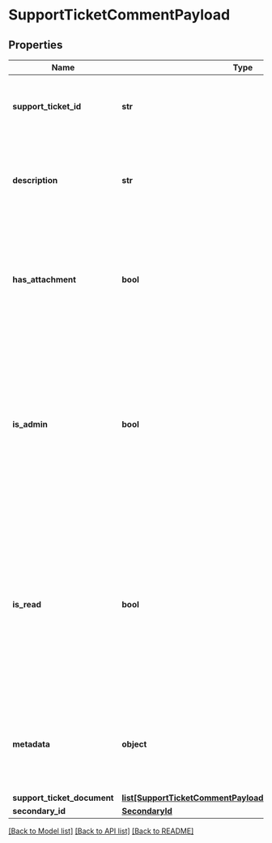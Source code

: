 # SupportTicketCommentPayload

## Properties
Name | Type | Description | Notes
------------ | ------------- | ------------- | -------------
**support_ticket_id** | **str** | The ID of the support ticket to which the comment belongs | 
**description** | **str** | Details and description of the information included in the support ticket comment | [optional] 
**has_attachment** | **bool** | Indicates if the comment has a document attached. Defaults to false which indicates it does not have an attachment | [optional] [default to False]
**is_admin** | **bool** | Indicates if the support ticket comment has been added by an internal administrator (as opposed to a client). Defaults to false which indicates that it has not been added by an administrator | [optional] [default to False]
**is_read** | **bool** | Indicates if the support ticket comment has been read by the internal user to whom the support ticket is assigned for resolution. Defaults to false which indicates that it has not been read | [optional] [default to False]
**metadata** | **object** | Custom information associated with the support ticket comment in the format key:value | [optional] 
**support_ticket_document** | [**list[SupportTicketCommentPayloadSupportTicketDocument]**](SupportTicketCommentPayloadSupportTicketDocument.md) |  | [optional] 
**secondary_id** | [**SecondaryId**](SecondaryId.md) |  | [optional] 

[[Back to Model list]](../README.md#documentation-for-models) [[Back to API list]](../README.md#documentation-for-api-endpoints) [[Back to README]](../README.md)


